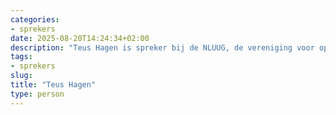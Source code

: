 ```yaml
---
categories:
- sprekers
date: 2025-08-20T14:24:34+02:00
description: "Teus Hagen is spreker bij de NLUUG, de vereniging voor open systemen en open standaarden. Lees meer over deze spreker."
tags:
- sprekers
slug:
title: "Teus Hagen"
type: person
---
```


